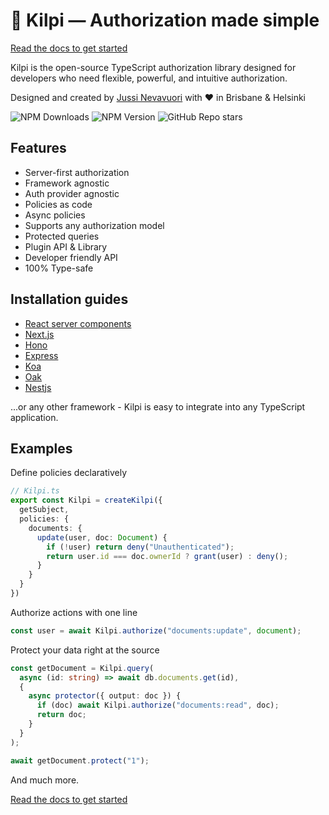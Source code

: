 # 🐢 Kilpi — Authorization made simple

[Read the docs to get started](https://kilpi.vercel.app)

Kilpi is the open-source TypeScript authorization library designed for developers who need flexible, powerful, and intuitive authorization.

Designed and created by [Jussi Nevavuori](https://jussinevavuori.com/) with ❤️ in Brisbane & Helsinki

![NPM Downloads](https://img.shields.io/npm/dw/%40kilpi%2Fcore)
![NPM Version](https://img.shields.io/npm/v/%40kilpi%2Fcore)
![GitHub Repo stars](https://img.shields.io/github/stars/Jussinevavuori/kilpi)

## Features

- Server-first authorization
- Framework agnostic
- Auth provider agnostic
- Policies as code
- Async policies
- Supports any authorization model
- Protected queries
- Plugin API & Library
- Developer friendly API
- 100% Type-safe

## Installation guides

- [React server components](https://kilpi.vercel.app/plugins/react-server-components)
- [Next.js](https://kilpi.vercel.app/installation/next)
- [Hono](https://kilpi.vercel.app/installation/hono)
- [Express](https://kilpi.vercel.app/installation/express)
- [Koa](https://kilpi.vercel.app/installation/koa)
- [Oak](https://kilpi.vercel.app/installation/oak)
- [Nestjs](https://kilpi.vercel.app/installation/nest-js)

...or any other framework - Kilpi is easy to integrate into any TypeScript application.

## Examples

Define policies declaratively

```ts
// Kilpi.ts
export const Kilpi = createKilpi({ 
  getSubject, 
  policies: {
    documents: {
      update(user, doc: Document) {
        if (!user) return deny("Unauthenticated");
        return user.id === doc.ownerId ? grant(user) : deny();
      }
    }
  }
})
```

Authorize actions with one line

```ts
const user = await Kilpi.authorize("documents:update", document);
```

Protect your data right at the source

```ts
const getDocument = Kilpi.query(
  async (id: string) => await db.documents.get(id),
  {
    async protector({ output: doc }) {
      if (doc) await Kilpi.authorize("documents:read", doc);
      return doc;
    }
  }
);

await getDocument.protect("1");
```

And much more.

[Read the docs to get started](https://kilpi.vercel.app)
